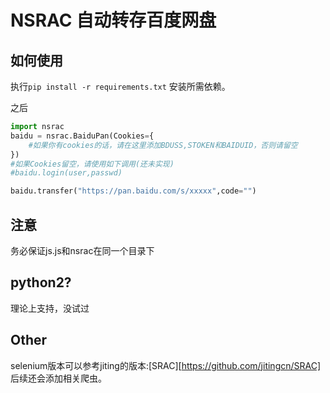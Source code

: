 # NSRAC 自动转存百度网盘
## 如何使用

执行`pip install -r requirements.txt` 安装所需依赖。

之后
```python
import nsrac
baidu = nsrac.BaiduPan(Cookies={
    #如果你有cookies的话，请在这里添加BDUSS,STOKEN和BAIDUID，否则请留空
})
#如果Cookies留空，请使用如下调用(还未实现)
#baidu.login(user,passwd)

baidu.transfer("https://pan.baidu.com/s/xxxxx",code="")
```

## 注意
务必保证js.js和nsrac在同一个目录下

## python2?

理论上支持，没试过

## Other

selenium版本可以参考jiting的版本:[SRAC][https://github.com/jitingcn/SRAC]
后续还会添加相关爬虫。